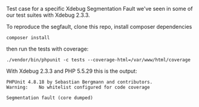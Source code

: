 Test case for a specific Xdebug Segmentation Fault we've seen in some of our test suites with Xdebug 2.3.3.

To reproduce the segfault, clone this repo, install composer dependencies

`composer install`

then run the tests with coverage:

`./vendor/bin/phpunit -c tests --coverage-html=/var/www/html/coverage`

With Xdebug 2.3.3 and PHP 5.5.29 this is the output:

```
PHPUnit 4.8.18 by Sebastian Bergmann and contributors.
Warning:    No whitelist configured for code coverage

Segmentation fault (core dumped)
```